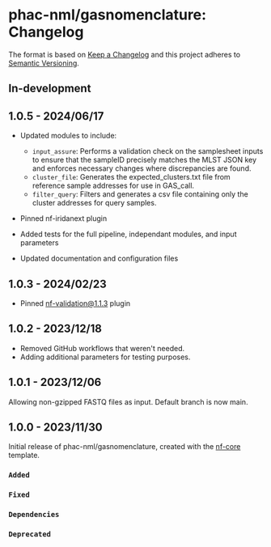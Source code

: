 # phac-nml/gasnomenclature: Changelog

The format is based on [Keep a Changelog](https://keepachangelog.com/en/1.0.0/)
and this project adheres to [Semantic Versioning](https://semver.org/spec/v2.0.0.html).

## In-development

## 1.0.5 - 2024/06/17

- Updated modules to include:

  - `input_assure`: Performs a validation check on the samplesheet inputs to ensure that the sampleID precisely matches the MLST JSON key and enforces necessary changes where discrepancies are found.
  - `cluster_file`: Generates the expected_clusters.txt file from reference sample addresses for use in GAS_call.
  - `filter_query`: Filters and generates a csv file containing only the cluster addresses for query samples.

- Pinned nf-iridanext plugin
- Added tests for the full pipeline, independant modules, and input parameters
- Updated documentation and configuration files

## 1.0.3 - 2024/02/23

- Pinned nf-validation@1.1.3 plugin

## 1.0.2 - 2023/12/18

- Removed GitHub workflows that weren't needed.
- Adding additional parameters for testing purposes.

## 1.0.1 - 2023/12/06

Allowing non-gzipped FASTQ files as input. Default branch is now main.

## 1.0.0 - 2023/11/30

Initial release of phac-nml/gasnomenclature, created with the [nf-core](https://nf-co.re/) template.

### `Added`

### `Fixed`

### `Dependencies`

### `Deprecated`
